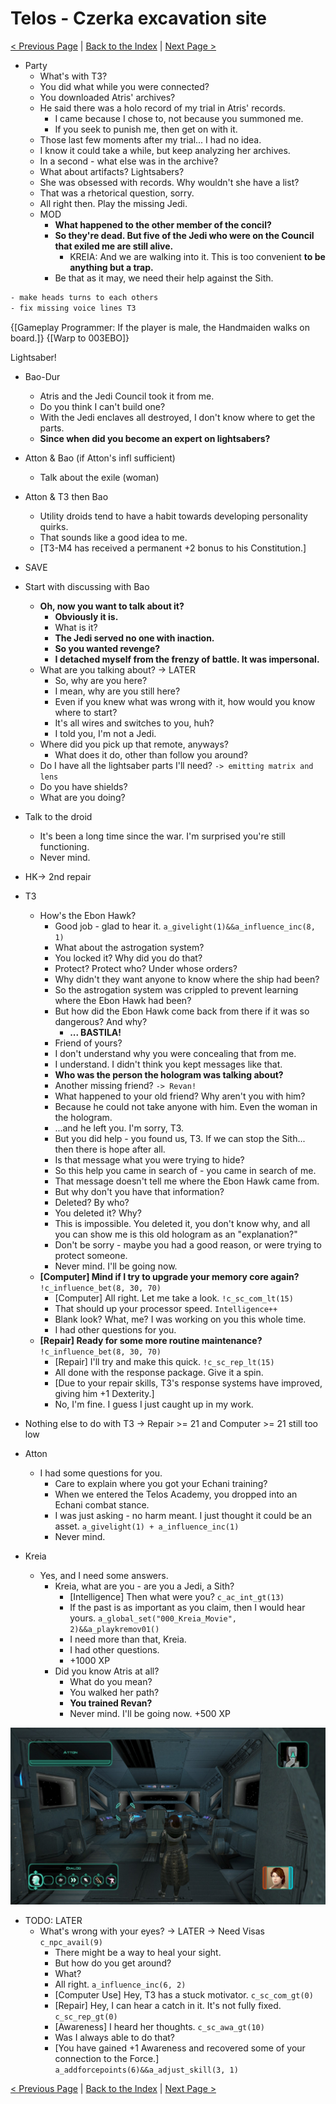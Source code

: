 # Telos - Czerka excavation site

[< Previous Page](./13_Telos.md) |
[Back to the Index](../index.md) |
[Next Page >](../04_Dantooine/01_Dantooine.md)

- Party
  - What's with T3?
  - You did what while you were connected?
  - You downloaded Atris' archives?
  - He said there was a holo record of my trial in Atris' records.
    - I came because I chose to, not because you summoned me.
    - If you seek to punish me, then get on with it.
  - Those last few moments after my trial... I had no idea.
  - I know it could take a while, but keep analyzing her archives.
  - In a second - what else was in the archive?
  - What about artifacts? Lightsabers?
  - She was obsessed with records. Why wouldn't she have a list?
  - That was a rhetorical question, sorry.
  - All right then. Play the missing Jedi.
  - MOD
    - **What happened to the other member of the concil?**
    - **So they're dead. But five of the Jedi who were on the Council that exiled me are still alive.**
      - KREIA: And we are walking into it. This is too convenient **to be anything but a trap.**
    - Be that as it may, we need their help against the Sith.

```txt
- make heads turns to each others
- fix missing voice lines T3
```


{[Gameplay Programmer: If the player is male, the Handmaiden walks on board.]}
{[Warp to 003EBO]}

Lightsaber!
- Bao-Dur
  - Atris and the Jedi Council took it from me.
  - Do you think I can't build one?
  - With the Jedi enclaves all destroyed, I don't know where to get the parts.
  - **Since when did you become an expert on lightsabers?**
- Atton & Bao (if Atton's infl sufficient)
  - Talk about the exile (woman)
- Atton & T3 then Bao
  - Utility droids tend to have a habit towards developing personality quirks.
  - That sounds like a good idea to me.
  - [T3-M4 has received a permanent +2 bonus to his Constitution.]
- SAVE

- Start with discussing with Bao
  - **Oh, now you want to talk about it?**
    - **Obviously it is.**
    - What is it?
    - **The Jedi served no one with inaction.**
    - **So you wanted revenge?**
    - **I detached myself from the frenzy of battle. It was impersonal.**
  - What are you talking about? -> LATER
    - So, why are you here?
    - I mean, why are you still here?
    - Even if you knew what was wrong with it, how would you know where to start?
    - It's all wires and switches to you, huh?
    - I told you, I'm not a Jedi.
  - Where did you pick up that remote, anyways?
    - What does it do, other than follow you around?
  - Do I have all the lightsaber parts I'll need? `-> emitting matrix and lens`
  - Do you have shields?
  - What are you doing?
- Talk to the droid
  - It's been a long time since the war. I'm surprised you're still functioning.
  - Never mind.
- HK-> 2nd repair
- T3
  - How's the Ebon Hawk?
    - Good job - glad to hear it. `a_givelight(1)&&a_influence_inc(8, 1)`
    - What about the astrogation system?
    - You locked it? Why did you do that?
    - Protect? Protect who? Under whose orders?
    - Why didn't they want anyone to know where the ship had been?
    - So the astrogation system was crippled to prevent learning where the Ebon Hawk had been?
    - But how did the Ebon Hawk come back from there if it was so dangerous? And why?
      - **... BASTILA!**
    - Friend of yours?
    - I don't understand why you were concealing that from me.
    - I understand. I didn't think you kept messages like that.
    - **Who was the person the hologram was talking about?**
    - Another missing friend? `-> Revan!`
    - What happened to your old friend? Why aren't you with him?
    - Because he could not take anyone with him. Even the woman in the hologram.
    - ...and he left you. I'm sorry, T3.
    - But you did help - you found us, T3. If we can stop the Sith... then there is hope after all.
    - Is that message what you were trying to hide?
    - So this help you came in search of - you came in search of me.
    - That message doesn't tell me where the Ebon Hawk came from.
    - But why don't you have that information?
    - Deleted? By who?
    - You deleted it? Why?
    - This is impossible. You deleted it, you don't know why, and all you can show me is this old hologram as an "explanation?"
    - Don't be sorry - maybe you had a good reason, or were trying to protect someone.
    - Never mind. I'll be going now.
  - **[Computer] Mind if I try to upgrade your memory core again?** `!c_influence_bet(8, 30, 70)`
    - [Computer] All right. Let me take a look. `!c_sc_com_lt(15)`
    - That should up your processor speed. `Intelligence++`
    - Blank look? What, me? I was working on you this whole time.
    - I had other questions for you.
  - **[Repair] Ready for some more routine maintenance?** `!c_influence_bet(8, 30, 70)`
    - [Repair] I'll try and make this quick. `!c_sc_rep_lt(15)`
    - All done with the response package. Give it a spin.
    - [Due to your repair skills, T3's response systems have improved, giving him +1 Dexterity.]
    - No, I'm fine. I guess I just caught up in my work.
- Nothing else to do with T3 -> Repair >= 21 and Computer >= 21 still too low
- Atton
  - I had some questions for you.
    - Care to explain where you got your Echani training?
    - When we entered the Telos Academy, you dropped into an Echani combat stance.
    - I was just asking - no harm meant. I just thought it could be an asset. `a_givelight(1) + a_influence_inc(1)`
    - Never mind.
- Kreia
  - Yes, and I need some answers.
    - Kreia, what are you - are you a Jedi, a Sith?
      - [Intelligence] Then what were you? `c_ac_int_gt(13)`
      - If the past is as important as you claim, then I would hear yours. `a_global_set("000_Kreia_Movie", 2)&&a_playkremov01()`
      - I need more than that, Kreia.
      - I had other questions.
      - +1000 XP
    - Did you know Atris at all?
      - What do you mean?
      - You walked her path?
      - **You trained Revan?**
      - Never mind. I'll be going now. +500 XP


![B2186D54-1012-4689-A7E9-783AF7FA531B.jpeg](img/B2186D54-1012-4689-A7E9-783AF7FA531B.jpeg)


- TODO: LATER
  - What's wrong with your eyes? -> LATER -> Need Visas `c_npc_avail(9)`
    - There might be a way to heal your sight.
    - But how do you get around?
    - What?
    - All right. `a_influence_inc(6, 2)`
    - [Computer Use] Hey, T3 has a stuck motivator. `c_sc_com_gt(0)`
    - [Repair] Hey, I can hear a catch in it. It's not fully fixed. `c_sc_rep_gt(0)`
    - [Awareness] I heard her thoughts. `c_sc_awa_gt(10)`
    - Was I always able to do that?
    - [You have gained +1 Awareness and recovered some of your connection to the Force.] `a_addforcepoints(6)&&a_adjust_skill(3, 1)`

[< Previous Page](./13_Telos.md) |
[Back to the Index](../index.md) |
[Next Page >](../04_Dantooine/01_Dantooine.md)
